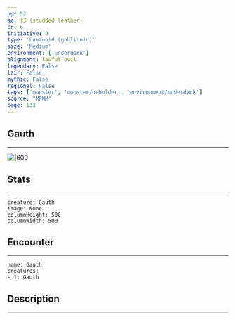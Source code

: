 ```yaml
---
hp: 52
ac: 13 (studded leather)
cr: 6
initiative: 2
type: 'humanoid (goblinoid)'    
size: 'Medium'
environment: ['underdark']
alignment: lawful evil
legendary: False
lair: False
mythic: False
regional: False
tags: ['monster', 'monster/beholder', 'environment/underdark']
source: "MPMM"
page: 133
---
```


## Gauth
---

![|600](D:/Program%20Files/5e.tools/img/bestiary/MPMM/Gauth.webp)

## Stats
---

```statblock
creature: Gauth
image: None
columnHeight: 500
columnWidth: 500
```

## Encounter
---

```encounter-table
name: Gauth
creatures:
- 1: Gauth
```

## Description
---




